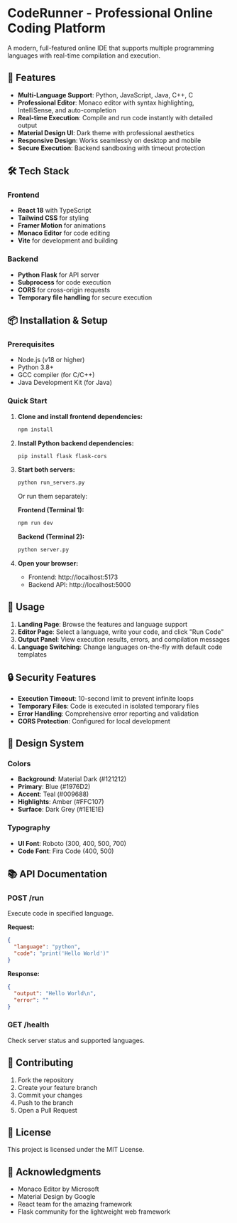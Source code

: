 # CodeRunner - Professional Online Coding Platform

A modern, full-featured online IDE that supports multiple programming languages with real-time compilation and execution.

## 🚀 Features

- **Multi-Language Support**: Python, JavaScript, Java, C++, C
- **Professional Editor**: Monaco editor with syntax highlighting, IntelliSense, and auto-completion
- **Real-time Execution**: Compile and run code instantly with detailed output
- **Material Design UI**: Dark theme with professional aesthetics
- **Responsive Design**: Works seamlessly on desktop and mobile
- **Secure Execution**: Backend sandboxing with timeout protection

## 🛠️ Tech Stack

### Frontend
- **React 18** with TypeScript
- **Tailwind CSS** for styling
- **Framer Motion** for animations
- **Monaco Editor** for code editing
- **Vite** for development and building

### Backend
- **Python Flask** for API server
- **Subprocess** for code execution
- **CORS** for cross-origin requests
- **Temporary file handling** for secure execution

## 📦 Installation & Setup

### Prerequisites
- Node.js (v18 or higher)
- Python 3.8+
- GCC compiler (for C/C++)
- Java Development Kit (for Java)

### Quick Start

1. **Clone and install frontend dependencies:**
   ```bash
   npm install
   ```

2. **Install Python backend dependencies:**
   ```bash
   pip install flask flask-cors
   ```

3. **Start both servers:**
   ```bash
   python run_servers.py
   ```

   Or run them separately:
   
   **Frontend (Terminal 1):**
   ```bash
   npm run dev
   ```
   
   **Backend (Terminal 2):**
   ```bash
   python server.py
   ```

4. **Open your browser:**
   - Frontend: http://localhost:5173
   - Backend API: http://localhost:5000

## 🎯 Usage

1. **Landing Page**: Browse the features and language support
2. **Editor Page**: Select a language, write your code, and click "Run Code"
3. **Output Panel**: View execution results, errors, and compilation messages
4. **Language Switching**: Change languages on-the-fly with default code templates

## 🔒 Security Features

- **Execution Timeout**: 10-second limit to prevent infinite loops
- **Temporary Files**: Code is executed in isolated temporary files
- **Error Handling**: Comprehensive error reporting and validation
- **CORS Protection**: Configured for local development

## 🎨 Design System

### Colors
- **Background**: Material Dark (#121212)
- **Primary**: Blue (#1976D2)
- **Accent**: Teal (#009688)
- **Highlights**: Amber (#FFC107)
- **Surface**: Dark Grey (#1E1E1E)

### Typography
- **UI Font**: Roboto (300, 400, 500, 700)
- **Code Font**: Fira Code (400, 500)

## 📚 API Documentation

### POST /run
Execute code in specified language.

**Request:**
```json
{
  "language": "python",
  "code": "print('Hello World')"
}
```

**Response:**
```json
{
  "output": "Hello World\n",
  "error": ""
}
```

### GET /health
Check server status and supported languages.

## 🤝 Contributing

1. Fork the repository
2. Create your feature branch
3. Commit your changes
4. Push to the branch
5. Open a Pull Request

## 📄 License

This project is licensed under the MIT License.

## 🙏 Acknowledgments

- Monaco Editor by Microsoft
- Material Design by Google
- React team for the amazing framework
- Flask community for the lightweight web framework